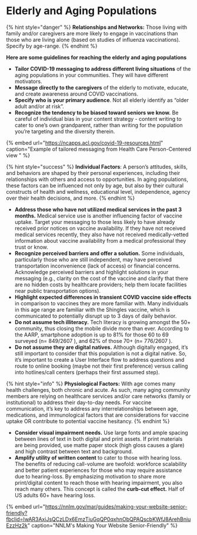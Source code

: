 # Elderly and Aging Populations

{% hint style="danger" %}
**Relationships and Networks:** Those living with family and/or caregivers are more likely to engage in vaccinations than those who are living alone \(based on studies of influenza vaccinations\). Specify by age-range.
{% endhint %}

**Here are some guidelines for reaching the elderly and aging populations**

* **Tailor COVID-19 messaging to address different living situations** of the aging populations in your communities. They will have different motivators.
* **Message directly to the** **caregivers** of the elderly to motivate, educate, and create awareness around COVID vaccinations.
* **Specify who is your primary audience**. Not all elderly identify as “older adult and/or at risk”.
* **Recognize the tendency to be biased toward seniors we know.** Be careful of individual bias in your content strategy - content writing to cater to one’s own grandparent, rather than writing for the population you’re targeting and the diversity therein.

{% embed url="https://ncapps.acl.gov/covid-19-resources.html" caption="Example of tailored messaging from Health Care Person-Centered view " %}

{% hint style="success" %}
**Individual Factors**: A person’s attitudes, skills, and behaviors are shaped by their personal experiences, including their relationships with others and access to opportunities. In aging populations, these factors can be influenced not only by age, but also by their cultural constructs of health and wellness, educational level, independence, agency over their health decisions, and more.
{% endhint %}

* **Address those who have not utilized medical services in the past 3 months.** Medical service use is another influencing factor of vaccine uptake. Target your messaging to those less likely to have already received prior notices on vaccine availability. If they have not received medical services recently, they also have not received medically-vetted information about vaccine availability from a medical professional they trust or know.
* **Recognize perceived barriers and offer a solution.** Some individuals, particularly those who are still independent, may have perceived transportation inconvenience \(lack of access\) or financial concerns. Acknowledge perceived barriers and highlight solutions in your messaging \(e.g., clarity on the cost of the vaccine and clarify that there are no hidden costs by healthcare providers; help them locate facilities near public transportation options\).
* **Highlight expected differences in transient COVID vaccine side effects** in comparison to vaccines they are more familiar with. Many individuals in this age range are familiar with the Shingles vaccine, which is communicated to potentially disrupt up to 3 days of daily behavior.
* **Do not assume tech illiteracy.** Tech literacy is growing amongst the 50+ community, thus closing the mobile divide more than ever. According to the AARP, smartphone adoption is up to 81% for those 60 to 69 surveyed \(n= 849/2607 \), and 62% of those 70+ \(n= 776/2607 \).
* **Do not assume they are digital natives.** Although digitally engaged, it’s still important to consider that this population is not a digital native. So, it’s important to create a User Interface flow to address questions and route to online booking \(maybe not their first preference\) versus calling into hotlines/call centers \(perhaps their first assumed step\).

{% hint style="info" %}
**Physiological Factors:** With age comes many health challenges, both chronic and acute. As such, many aging community members are relying on healthcare services and/or care networks \(family or institutional\) to address their day-to-day needs. For vaccine communication, it’s key to address any interrelationships between age, medications, and immunological factors that are considerations for vaccine uptake OR contribute to potential vaccine hesitancy.
{% endhint %}

* **Consider visual impairment needs.** Use large fonts and ample spacing between lines of text in both digital and print assets. If print materials are being provided, use matte paper stock \(high gloss causes a glare\) and high contrast between text and background.
* **Amplify utility of written content** to cater to those with hearing loss. The benefits of reducing call-volume are twofold: workforce scalability and better patient experiences for those who may require assistance due to hearing-loss. By emphasizing motivation to share more print/digital content to reach those with hearing impairment, you also reach many others. This concept is called the **curb-cut effect.** Half of US adults 60+ have hearing loss.

{% embed url="https://nnlm.gov/mar/guides/making-your-website-senior-friendly?fbclid=IwAR3AxiJsQCzLDx6EmzTiuGqQP0qxhnObQPAQscbKWfJ8ArehBniuEzzHz2k" caption="NNLM\'s Making Your Website Senior-Friendly" %}

